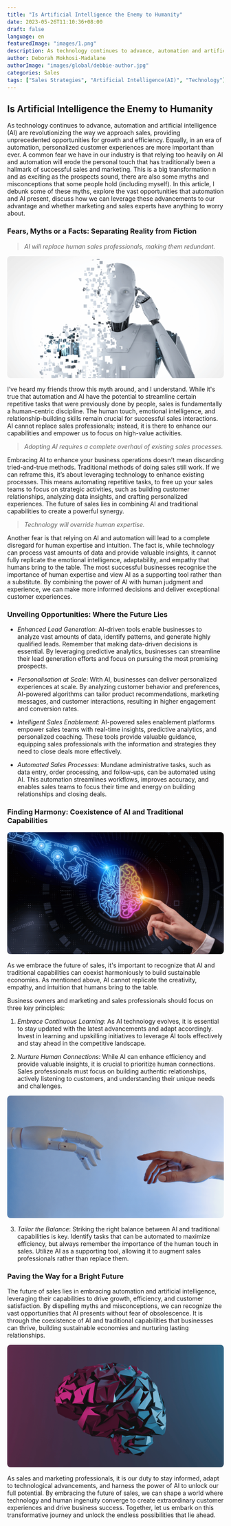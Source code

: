 ```yaml
---
title: "Is Artificial Intelligence the Enemy to Humanity"
date: 2023-05-26T11:10:36+08:00
draft: false
language: en
featuredImage: "images/1.png"
description: As technology continues to advance, automation and artificial intelligence (AI) are revolutionizing the way we approach sales, providing unprecedented opportunities for growth and efficiency.
author: Deborah Mokhosi-Madalane
authorImage: "images/global/debbie-author.jpg"
categories: Sales
tags: ["Sales Strategies", "Artificial Intelligence(AI)", "Technology"]
---
```


## Is Artificial Intelligence the Enemy to Humanity 
As technology continues to advance, automation and artificial intelligence (AI) are revolutionizing the way we approach sales, providing unprecedented opportunities for growth and efficiency. Equally, in an era of automation, personalized customer experiences are more important than ever. A common fear we have in our industry is that relying too heavily on AI and automation will erode the personal touch that has traditionally been a hallmark of successful sales and marketing. This is a big transformation
n and as exciting as the prospects sound, there are also some myths and misconceptions that some people hold (including myself). In this article, I debunk some of these myths, explore the vast opportunities that automation and AI present, discuss how we can leverage these advancements to our advantage and whether marketing and sales experts have anything to worry about.

### Fears, Myths or a Facts: Separating Reality from Fiction
> <i>AI will replace human sales professionals, making them redundant.</i>

<center>
<img alt="Artificial intelligence" style="border-radius: 8px;" src="images/3.png" />
</center>

I’ve heard my friends throw this myth around, and I understand.  While it's true that automation and AI have the potential to streamline certain repetitive tasks that were previously done by people, sales is fundamentally a human-centric discipline. The human touch, emotional intelligence, and relationship-building skills remain crucial for successful sales interactions. AI cannot replace sales professionals; instead, it is there to enhance our capabilities and empower us to focus on high-value activities.

> <i>Adopting AI requires a complete overhaul of existing sales processes.</i>

Embracing AI to enhance your business operations doesn't mean discarding tried-and-true methods. Traditional methods of doing sales still work. If we can reframe this, it’s about leveraging technology to enhance existing processes. This means automating repetitive tasks, to free up your sales teams to focus on strategic activities, such as building customer relationships, analyzing data insights, and crafting personalized experiences. The future of sales lies in combining AI and traditional capabilities to create a powerful synergy.

> <i>Technology will override human expertise.</i>

Another fear is that relying on AI and automation will lead to a complete disregard for human expertise and intuition. The fact is, while technology can process vast amounts of data and provide valuable insights, it cannot fully replicate the emotional intelligence, adaptability, and empathy that humans bring to the table. The most successful businesses recognise the importance of human expertise and view AI as a supporting tool rather than a substitute. By combining the power of AI with human judgment and experience, we can make more informed decisions and deliver exceptional customer experiences. 

### Unveiling Opportunities: Where the Future Lies

- <i>Enhanced Lead Generation</i>: AI-driven tools enable businesses to analyze vast amounts of data, identify patterns, and generate highly qualified leads. Remember that making data-driven decisions is essential. By leveraging predictive analytics, businesses can streamline their lead generation efforts and focus on pursuing the most promising prospects.

- <i>Personalisation at Scale</i>: With AI, businesses can deliver personalized experiences at scale. By analyzing customer behavior and preferences, AI-powered algorithms can tailor product recommendations, marketing messages, and customer interactions, resulting in higher engagement and conversion rates.

- <i>Intelligent Sales Enablement</i>: AI-powered sales enablement platforms empower sales teams with real-time insights, predictive analytics, and personalized coaching. These tools provide valuable guidance, equipping sales professionals with the information and strategies they need to close deals more effectively.

- <i>Automated Sales Processes</i>: Mundane administrative tasks, such as data entry, order processing, and follow-ups, can be automated using AI. This automation streamlines workflows, improves accuracy, and enables sales teams to focus their time and energy on building relationships and closing deals.

### Finding Harmony: Coexistence of AI and Traditional Capabilities

<center>
<img alt="Artificial intelligence" style="border-radius: 8px;" src="images/5.png" />
</center>

As we embrace the future of sales, it's important to recognize that AI and traditional capabilities can coexist harmoniously to build sustainable economies. As mentioned above, AI cannot replicate the creativity, empathy, and intuition that humans bring to the table.

Business owners and marketing and sales professionals should focus on three key principles:

1. <i>Embrace Continuous Learning</i>: As AI technology evolves, it is essential to stay updated with the latest advancements and adapt accordingly. Invest in learning and upskilling initiatives to leverage AI tools effectively and stay ahead in the competitive landscape.

2. <i>Nurture Human Connections</i>: While AI can enhance efficiency and provide valuable insights, it is crucial to prioritize human connections. Sales professionals must focus on building authentic relationships, actively listening to customers, and understanding their unique needs and challenges.

<center>
<img alt="Artificial intelligence" style="border-radius: 8px;" src="images/2.png" />
</center>

3. <i>Tailor the Balance</i>: Striking the right balance between AI and traditional capabilities is key. Identify tasks that can be automated to maximize efficiency, but always remember the importance of the human touch in sales. Utilize AI as a supporting tool, allowing it to augment sales professionals rather than replace them.

### Paving the Way for a Bright Future

The future of sales lies in embracing automation and artificial intelligence, leveraging their capabilities to drive growth, efficiency, and customer satisfaction. By dispelling myths and misconceptions, we can recognize the vast opportunities that AI presents without fear of obsolescence. It is through the coexistence of AI and traditional capabilities that businesses can thrive, building sustainable economies and nurturing lasting relationships.

<center>
<img alt="Artificial intelligence" style="border-radius: 8px;" src="images/4.png" />
</center>

As sales and marketing professionals, it is our duty to stay informed, adapt to technological advancements, and harness the power of AI to unlock our full potential. By embracing the future of sales, we can shape a world where technology and human ingenuity converge to create extraordinary customer experiences and drive business success. Together, let us embark on this transformative journey and unlock the endless possibilities that lie ahead.

